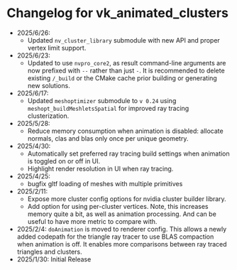 # Changelog for vk_animated_clusters
* 2025/6/26:
  * Updated `nv_cluster_library` submodule with new API and proper vertex limit support.
* 2025/6/23:
  * Updated to use `nvpro_core2`, as result command-line arguments are now prefixed with `--` rather than just `-`. It is recommended to delete existing `/_build` or the CMake cache prior building or generating new solutions.
* 2025/6/17:
  * Updated `meshoptimizer` submodule to `v 0.24` using `meshopt_buildMeshletsSpatial` for improved ray tracing clusterization.
* 2025/5/28:
  * Reduce memory consumption when animation is disabled: allocate normals, clas and blas only once per unique geometry.
* 2025/4/30:
  * Automatically set preferred ray tracing build settings when animation is toggled on or off in UI.
  * Highlight render resolution in UI when ray tracing.
* 2025/4/25:
  * bugfix gltf loading of meshes with multiple primitives
* 2025/2/11:
  * Expose more cluster config options for nvidia cluster builder library.
  * Add option for using per-cluster vertices. Note, this increases memory quite a bit, as well as animation processing. And can be useful to have more metric to compare with.
* 2025/2/4: `doAnimation` is moved to renderer config. This allows a newly added codepath for the triangle ray tracer to use BLAS compaction when animation is off. It enables more comparisons between ray traced triangles and clusters.
* 2025/1/30: Initial Release
